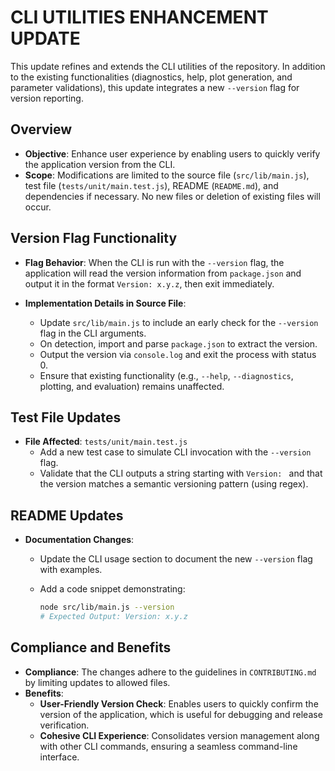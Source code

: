# CLI UTILITIES ENHANCEMENT UPDATE

This update refines and extends the CLI utilities of the repository. In addition to the existing functionalities (diagnostics, help, plot generation, and parameter validations), this update integrates a new `--version` flag for version reporting.

## Overview

- **Objective**: Enhance user experience by enabling users to quickly verify the application version from the CLI.
- **Scope**: Modifications are limited to the source file (`src/lib/main.js`), test file (`tests/unit/main.test.js`), README (`README.md`), and dependencies if necessary. No new files or deletion of existing files will occur.

## Version Flag Functionality

- **Flag Behavior**: When the CLI is run with the `--version` flag, the application will read the version information from `package.json` and output it in the format `Version: x.y.z`, then exit immediately.

- **Implementation Details in Source File**:
  - Update `src/lib/main.js` to include an early check for the `--version` flag in the CLI arguments.
  - On detection, import and parse `package.json` to extract the version.
  - Output the version via `console.log` and exit the process with status 0.
  - Ensure that existing functionality (e.g., `--help`, `--diagnostics`, plotting, and evaluation) remains unaffected.

## Test File Updates

- **File Affected**: `tests/unit/main.test.js`
  - Add a new test case to simulate CLI invocation with the `--version` flag.
  - Validate that the CLI outputs a string starting with `Version: ` and that the version matches a semantic versioning pattern (using regex).

## README Updates

- **Documentation Changes**:
  - Update the CLI usage section to document the new `--version` flag with examples.
  - Add a code snippet demonstrating:

    ```sh
    node src/lib/main.js --version
    # Expected Output: Version: x.y.z
    ```

## Compliance and Benefits

- **Compliance**: The changes adhere to the guidelines in `CONTRIBUTING.md` by limiting updates to allowed files.
- **Benefits**:
  - **User-Friendly Version Check**: Enables users to quickly confirm the version of the application, which is useful for debugging and release verification.
  - **Cohesive CLI Experience**: Consolidates version management along with other CLI commands, ensuring a seamless command-line interface.
